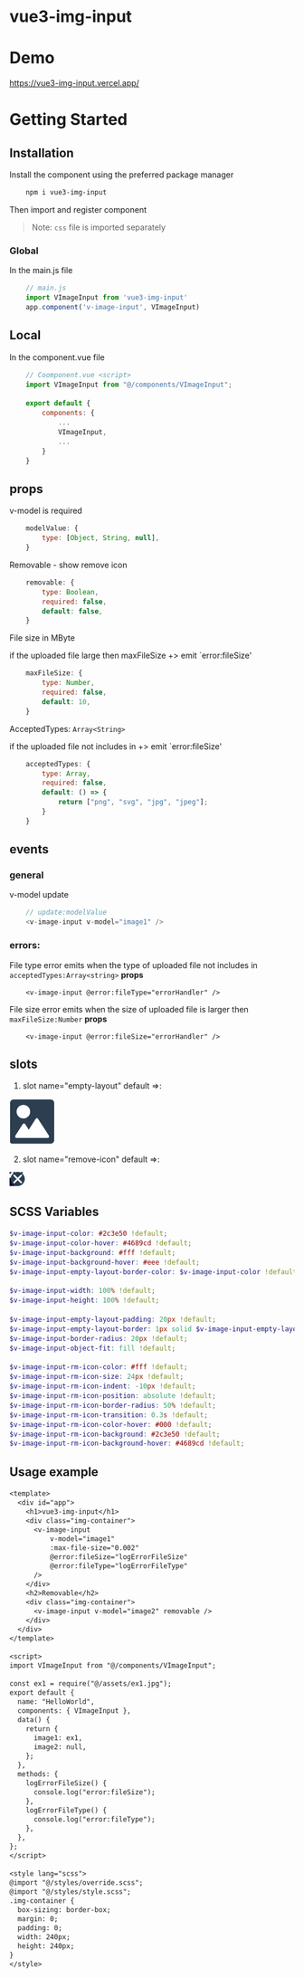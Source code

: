 # vue3-img-input

# Demo
https://vue3-img-input.vercel.app/

# Getting Started
## Installation
Install the component using the preferred package manager
```bash
    npm i vue3-img-input
```
Then import and register component

> Note: `css` file is imported separately
### Global
In the main.js file
```js 
    // main.js
    import VImageInput from 'vue3-img-input'
    app.component('v-image-input', VImageInput)
```

## Local
In the component.vue file
```js
    // Coomponent.vue <script>
    import VImageInput from "@/components/VImageInput";
    
    export default {
        components: {
            ...
            VImageInput,
            ...
        }
    }
```
## props
v-model is required
```js
    modelValue: {
        type: [Object, String, null],
    }
```
Removable - show remove icon
```js
    removable: {
        type: Boolean, 
        required: false,
        default: false,
    }
```
File size in MByte

if the uploaded file large then maxFileSize +> emit `error:fileSize'
```js
    maxFileSize: {
        type: Number,
        required: false,
        default: 10,
    }
```
AcceptedTypes: `Array<String>`

if the uploaded file not includes in +> emit `error:fileSize'
```js
    acceptedTypes: {
        type: Array,
        required: false,
        default: () => {
            return ["png", "svg", "jpg", "jpeg"];
        }
    }
```

## events 
### general 
v-model update
```js
    // update:modelValue
    <v-image-input v-model="image1" />
```
### errors:
File type error
emits when the type of uploaded file not includes in `acceptedTypes:Array<string>` **props**
```vue
    <v-image-input @error:fileType="errorHandler" />
```

File size error
emits when the size of uploaded file is larger then `maxFileSize:Number` **props**
```vue
    <v-image-input @error:fileSize="errorHandler" />
```

## slots 
1. slot name="empty-layout" default =>:

![empty](src/assets/empty.png)

2. slot name="remove-icon" default =>:

![img_2.png](src/assets/img_2.png)

## SCSS Variables
```scss
$v-image-input-color: #2c3e50 !default;
$v-image-input-color-hover: #4689cd !default;
$v-image-input-background: #fff !default;
$v-image-input-background-hover: #eee !default;
$v-image-input-empty-layout-border-color: $v-image-input-color !default;

$v-image-input-width: 100% !default;
$v-image-input-height: 100% !default;

$v-image-input-empty-layout-padding: 20px !default;
$v-image-input-empty-layout-border: 1px solid $v-image-input-empty-layout-border-color !default;
$v-image-input-border-radius: 20px !default;
$v-image-input-object-fit: fill !default;

$v-image-input-rm-icon-color: #fff !default;
$v-image-input-rm-icon-size: 24px !default;
$v-image-input-rm-icon-indent: -10px !default;
$v-image-input-rm-icon-position: absolute !default;
$v-image-input-rm-icon-border-radius: 50% !default;
$v-image-input-rm-icon-transition: 0.3s !default;
$v-image-input-rm-icon-color-hover: #000 !default;
$v-image-input-rm-icon-background: #2c3e50 !default;
$v-image-input-rm-icon-background-hover: #4689cd !default;
```

## Usage example

```vue
<template>
  <div id="app">
    <h1>vue3-img-input</h1>
    <div class="img-container">
      <v-image-input
          v-model="image1"
          :max-file-size="0.002"
          @error:fileSize="logErrorFileSize"
          @error:fileType="logErrorFileType"
      />
    </div>
    <h2>Removable</h2>
    <div class="img-container">
      <v-image-input v-model="image2" removable />
    </div>
  </div>
</template>

<script>
import VImageInput from "@/components/VImageInput";

const ex1 = require("@/assets/ex1.jpg");
export default {
  name: "HelloWorld",
  components: { VImageInput },
  data() {
    return {
      image1: ex1,
      image2: null,
    };
  },
  methods: {
    logErrorFileSize() {
      console.log("error:fileSize");
    },
    logErrorFileType() {
      console.log("error:fileType");
    },
  },
};
</script>

<style lang="scss">
@import "@/styles/override.scss";
@import "@/styles/style.scss";
.img-container {
  box-sizing: border-box;
  margin: 0;
  padding: 0;
  width: 240px;
  height: 240px;
}
</style>

```


